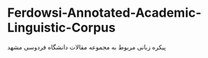 # Ferdowsi-Annotated-Academic-Linguistic-Corpus
پیکره زبانی مربوط به مجموعه مقالات دانشگاه فردوسی مشهد
